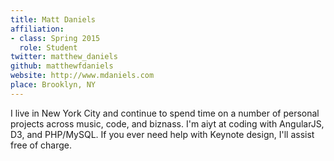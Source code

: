 ```yaml
---
title: Matt Daniels
affiliation:
- class: Spring 2015
  role: Student
twitter: matthew_daniels
github: matthewfdaniels
website: http://www.mdaniels.com
place: Brooklyn, NY
---
```

I live in New York City and continue to spend time on a number of personal projects across music, code, and biznass.
I'm aiyt at coding with AngularJS, D3, and PHP/MySQL.
If you ever need help with Keynote design, I'll assist free of charge.